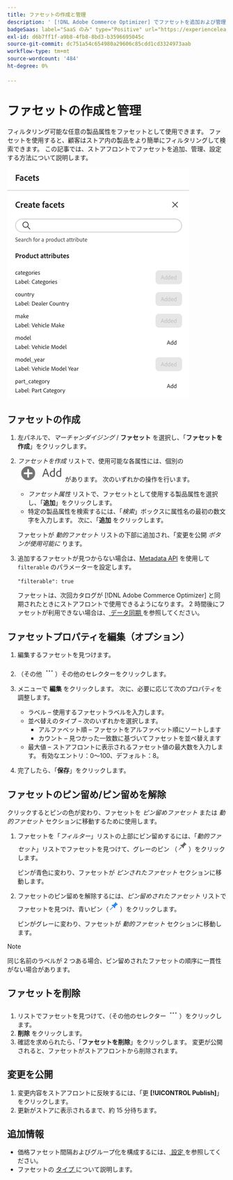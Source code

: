 ```yaml
---
title: ファセットの作成と管理
description: ' [!DNL Adobe Commerce Optimizer] でファセットを追加および管理する方法を説明します。'
badgeSaas: label="SaaS のみ" type="Positive" url="https://experienceleague.adobe.com/en/docs/commerce/user-guides/product-solutions" tooltip="Adobe Commerce as a Cloud ServiceおよびAdobe Commerce Optimizer プロジェクトにのみ適用されます（Adobeで管理される SaaS インフラストラクチャ）。"
exl-id: d6b7ff1f-a9b8-4fb8-8bd3-b3596695045c
source-git-commit: dc751a54c654980a29606c85cdd1cd3324973aab
workflow-type: tm+mt
source-wordcount: '484'
ht-degree: 0%

---
```


# ファセットの作成と管理

フィルタリング可能な任意の製品属性をファセットとして使用できます。 ファセットを使用すると、顧客はストア内の製品をより簡単にフィルタリングして検索できます。 この記事では、ストアフロントでファセットを追加、管理、設定する方法について説明します。

![ ファセットの作成 ](../../assets/create-facet.png)

## ファセットの作成

1. 左パネルで、_マーチャンダイジング_ / **ファセット** を選択し、「**ファセットを作成**」をクリックします。
1. *ファセットを作成* リストで、使用可能な各属性には、個別の ![ 追加ボタン ](../../assets/btn-add.png) があります。 次のいずれかの操作を行います。

   - *ファセット属性* リストで、ファセットとして使用する製品属性を選択し、「**追加**」をクリックします。
   - 特定の製品属性を検索するには、「*検索*」ボックスに属性名の最初の数文字を入力します。 次に、「**追加** をクリックします。

   ファセットが *動的ファセット* リストの下部に追加され、「変更を公開 *ボタンが使用可能に* ります。

1. 追加するファセットが見つからない場合は、[Metadata API](https://developer.adobe.com/commerce/services/reference/rest/#tag/Metadata) を使用して `filterable` のパラメーターを設定します。

   `"filterable": true`

   ファセットは、次回カタログが [!DNL Adobe Commerce Optimizer] と同期されたときにストアフロントで使用できるようになります。 2 時間後にファセットが利用できない場合は、[ データ同期 ](../../setup/data-sync.md) を参照してください。

## ファセットプロパティを編集（オプション）

1. 編集するファセットを見つけます。
1. （その他 ![ セレクター ](../../assets/btn-more.png)）その他のセレクターをクリックします。
1. メニューで **編集** をクリックします。 次に、必要に応じて次のプロパティを調整します。

   - ラベル – 使用するファセットラベルを入力します。
   - 並べ替えのタイプ – 次のいずれかを選択します。
      - アルファベット順 – ファセットをアルファベット順にソートします
      - カウント – 見つかった一致数に基づいてファセットを並べ替えます
   - 最大値 – ストアフロントに表示されるファセット値の最大数を入力します。 有効なエントリ：0～100、デフォルト：8。

1. 完了したら、「**保存**」をクリックします。

## ファセットのピン留め/ピン留めを解除

クリックするとピンの色が変わり、ファセットを *ピン留めファセット* または *動的ファセット* セクションに移動するために使用します。

1. ファセットを「*フィルター*」リストの上部にピン留めするには、「*動的ファセット*」リストでファセットを見つけて、グレーのピン （![ ピンセレクター ](../../assets/btn-pin-gray.png)）をクリックします。

   ピンが青色に変わり、ファセットが *ピンされたファセット* セクションに移動します。

1. ファセットのピン留めを解除するには、*ピン留めされたファセット* リストでファセットを見つけ、青いピン（![ ピンセレクター ](../../assets/btn-pin-blue.png)）をクリックします。

   ピンがグレーに変わり、ファセットが *動的ファセット* セクションに移動します。

>[!NOTE]
>
>同じ名前のラベルが 2 つある場合、ピン留めされたファセットの順序に一貫性がない場合があります。

## ファセットを削除

1. リストでファセットを見つけて、（その他のセレクター ![ その他のセレクター ](../../assets/btn-more.png)）をクリックします。
1. **削除** をクリックします。
1. 確認を求められたら、「**ファセットを削除**」をクリックします。
変更が公開されると、ファセットがストアフロントから削除されます。

## 変更を公開

1. 変更内容をストアフロントに反映するには、「更 **[!UICONTROL Publish]**」をクリックします。
1. 更新がストアに表示されるまで、約 15 分待ちます。

## 追加情報

- 価格ファセット間隔およびグループ化を構成するには、[ 設定 ](../../settings.md) を参照してください。
- ファセットの [ タイプ ](type.md) について説明します。
